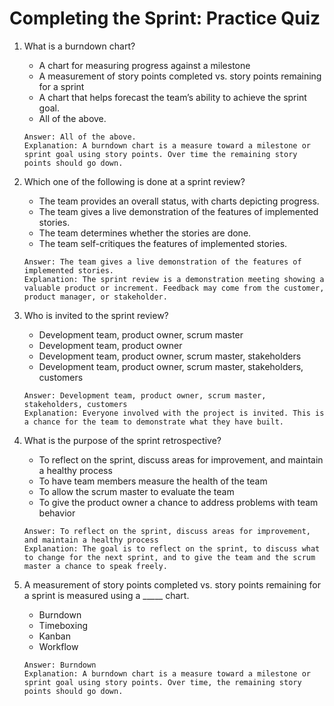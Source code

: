 # Completing the Sprint: Practice Quiz

1. What is a burndown chart?
    - A chart for measuring progress against a milestone
    - A measurement of story points completed vs. story points remaining for a sprint
    - A chart that helps forecast the team’s ability to achieve the sprint goal.
    - All of the above.
    ```
    Answer: All of the above.
    Explanation: A burndown chart is a measure toward a milestone or sprint goal using story points. Over time the remaining story points should go down.
    ```

2. Which one of the following is done at a sprint review?
    - The team provides an overall status, with charts depicting progress.
    - The team gives a live demonstration of the features of implemented stories.
    - The team determines whether the stories are done.
    - The team self-critiques the features of implemented stories.
    ```
    Answer: The team gives a live demonstration of the features of implemented stories.
    Explanation: The sprint review is a demonstration meeting showing a valuable product or increment. Feedback may come from the customer, product manager, or stakeholder.
    ```
    
3. Who is invited to the sprint review?
    - Development team, product owner, scrum master
    - Development team, product owner
    - Development team, product owner, scrum master, stakeholders
    - Development team, product owner, scrum master, stakeholders, customers
    ```
    Answer: Development team, product owner, scrum master, stakeholders, customers
    Explanation: Everyone involved with the project is invited. This is a chance for the team to demonstrate what they have built.
    ```
    
4. What is the purpose of the sprint retrospective?
    - To reflect on the sprint, discuss areas for improvement, and maintain a healthy process
    - To have team members measure the health of the team
    - To allow the scrum master to evaluate the team
    - To give the product owner a chance to address problems with team behavior
    ```
    Answer: To reflect on the sprint, discuss areas for improvement, and maintain a healthy process
    Explanation: The goal is to reflect on the sprint, to discuss what to change for the next sprint, and to give the team and the scrum master a chance to speak freely.
    ```
    
5. A measurement of story points completed vs. story points remaining for a sprint is measured using a _____ chart. 
    - Burndown 
    - Timeboxing 
    - Kanban 
    - Workflow 
    ```
    Answer: Burndown
    Explanation: A burndown chart is a measure toward a milestone or sprint goal using story points. Over time, the remaining story points should go down.
    ```